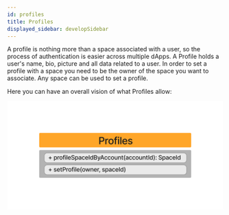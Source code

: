 ```yaml
---
id: profiles
title: Profiles
displayed_sidebar: developSidebar
---
```


A profile is nothing more than a space associated with a user, so the process of authentication is easier across multiple dApps. A Profile holds a user's name, bio, picture and all data related to a user.
In order to set a profile with a space you need to be the owner of the space you want to associate.
Any space can be used to set a profile.

Here you can have an overall vision of what Profiles allow:

![Profiles-UML](../../../../static/img/uml-diagram/profiles.png)
